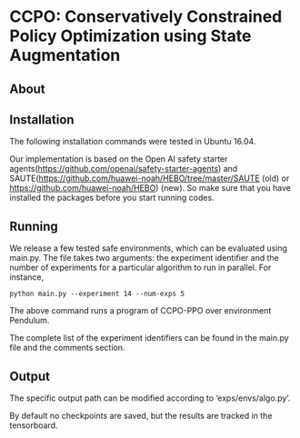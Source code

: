 # CCPO: Conservatively Constrained Policy Optimization using State Augmentation

## About 


## Installation 

The following installation commands were tested in Ubuntu 16.04.

Our implementation is based on the Open AI safety starter agents(https://github.com/openai/safety-starter-agents) and SAUTE(https://github.com/huawei-noah/HEBO/tree/master/SAUTE (old) or https://github.com/huawei-noah/HEBO) (new). So make sure that you have installed the packages before you start running codes.



## Running 

We release a few tested safe environments, which can be evaluated using main.py. The file takes two arguments: the experiment identifier and the number of experiments for a particular algorithm to run in parallel. For instance, 

```console 
python main.py --experiment 14 --num-exps 5
```

The above command runs a program of CCPO-PPO over environment Pendulum.

The complete list of the experiment identifiers can be found in the main.py file and the comments section.


## Output 

The specific output path can be modified according to ‘exps/envs/algo.py‘. 

By default no checkpoints are saved, but the results are tracked in the tensorboard.

